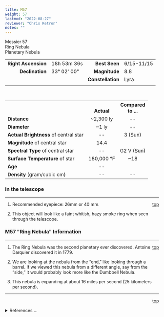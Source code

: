 ```yaml
---
title: M57
weight: 57
lastmod: "2022-08-27"
reviewer: "Chris Ketron"
notes: ""
---
```


<script src="/notes/js/whatsup.js"></script>
<script type="text/javascript">
	var objectName ="M57"
	var objectDesc ="Ring<br/>Planetary Nebula<br/>in the Constellation<br/>Lyra"
	var objectImage="m57.jpg"
</script>

<span style='float:right;'><div id=whatsup></div></span>

Messier 57   
Ring Nebula  
Planetary Nebula  

|   |   |   |   |
|--:|:--|--:|:--|
|**Right Ascension**|18h 53m 36s|**Best Seen**|6/15-11/15|
|**Declination**|33&deg; 02' 00"	|**Magnitude**|8.8|
|   |   |**Constellation**|Lyra|
|   |   |   |   |

<br/>

|   |   |   |
|---|:---:|:---:|
|   | <br/>**Actual**| **Compared<br/>to ...** |
|**Distance** | ~2,300 ly | -- |
|**Diameter** | ~1 ly | -- |
|**Actual Brightness** of central star| -- | 3 (Sun) |
|**Magnitude** of central star | 14.4 |   |
|**Spectral Type** of central star | -- | G2 V (Sun) |
|**Surface Temperature** of star | 180,000 &deg;F | ~18 |
|**Age** | -- |   |
|**Density** (gram/cubic cm) | -- | -- |

### In the telescope

---
<span style='float:right;'>[top](#)</span>

1.	Recommended eyepiece: 26mm or 40 mm.

2.	This object will look like a faint whitish, hazy smoke ring when seen through the telescope.

### M57 "Ring Nebula" Information

---
<span style='float:right;'>[top](#)</span>

1.	The Ring Nebula was the second planetary ever discovered.  Antoine Darquier discovered it in 1779.

2.	We are looking at the nebula from the “end,” like looking through a barrel.  If we viewed this nebula from a different angle, say from the “side,” it would probably look more like the Dumbbell Nebula.

3.	This nebula is expanding at about 16 miles per second (25 kilometers per second).

---
<span style='float:right;'>[top](#)</span>
<br/>
<details>
<summary>References ...</summary>

|   |   |   | 
|-------------|-------------|-----------|
| **Item**    | **Updated** | **Notes** |
|Coordinates|2003-01-09|tweaked a bit|
|Magnitude|2003-01-09|previously: 9.3 – BUT brighter visually than photographically: see general info page and <http://messier.seds.org/planetar.html><br/>For magnitude,see <http://messier.seds.org/m/m057.html>|
|Distance|2003-01-09|previously 4,100 ly – BUT different at <http://messier.seds.org/m/m057.html> – new CCD technique measured trig parallax for central star|
|Diameter|2003-01-09|previously said 0.5 ly – BUT closer to 1 <http://messier.seds.org/m/m057.html>|
|Actual Brightness – Star|2003-01-09|probably close enough |
|Magnitude – Star|2003-01-09|close enough|
|Spectral Type – Star| -- |  |	
|Surface Temperature – Star|2003-01-09|previously gave 100,000 K – BUT giving it in ºF instead|
|Age| -- |   |
|Density| -- |  |
|Other Information| -- |  |
</details>
